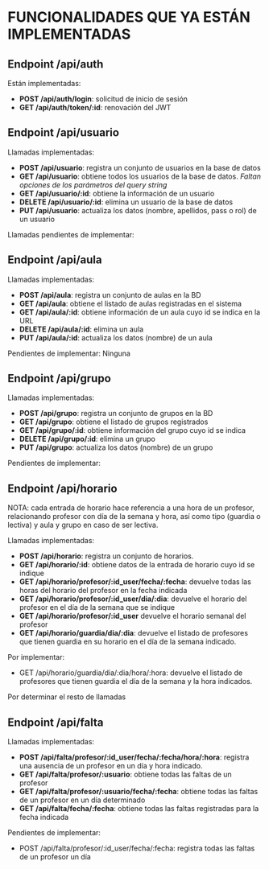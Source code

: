 # FUNCIONALIDADES QUE YA ESTÁN IMPLEMENTADAS

## Endpoint /api/auth

Están implementadas:
- **POST /api/auth/login**: solicitud de inicio de sesión
- **GET  /api/auth/token/:id**: renovación del JWT


## Endpoint /api/usuario

Llamadas implementadas:
- **POST   /api/usuario**: registra un conjunto de usuarios en la base de datos
- **GET    /api/usuario**: obtiene todos los usuarios de la base de datos. *Faltan opciones de los parámetros del query string*
- **GET    /api/usuario/:id**: obtiene la información de un usuario
- **DELETE /api/usuario/:id**: elimina un usuario de la base de datos
- **PUT    /api/usuario**: actualiza los datos (nombre, apellidos, pass o rol) de un usuario

Llamadas pendientes de implementar:


## Endpoint /api/aula

Llamadas implementadas:
- **POST   /api/aula**: registra un conjunto de aulas en la BD
- **GET    /api/aula**: obtiene el listado de aulas registradas en el sistema
- **GET    /api/aula/:id**: obtiene información de un aula cuyo id se indica en la URL
- **DELETE /api/aula/:id**: elimina un aula
- **PUT    /api/aula/:id**: actualiza los datos (nombre) de un aula
  
Pendientes de implementar:
Ninguna


## Endpoint /api/grupo

Llamadas implementadas:
- **POST   /api/grupo**: registra un conjunto de grupos en la BD
- **GET    /api/grupo**: obtiene el listado de grupos registrados
- **GET    /api/grupo/:id**: obtiene información del grupo cuyo id se indica
- **DELETE /api/grupo/:id**: elimina un grupo
- **PUT    /api/grupo**: actualiza los datos (nombre) de un grupo

Pendientes de implementar:

## Endpoint /api/horario

NOTA: cada entrada de horario hace referencia a una hora de un profesor, relacionando profesor con día de la semana y hora, así como tipo (guardia o lectiva) y aula y grupo en caso de ser lectiva.

Llamadas implementadas:
- **POST   /api/horario**: registra un conjunto de horarios.
- **GET    /api/horario/:id**: obtiene datos de la entrada de horario cuyo id se indique
- **GET    /api/horario/profesor/:id_user/fecha/:fecha**: devuelve todas las horas del horario del profesor en la fecha indicada
- **GET    /api/horario/profesor/:id_user/dia/:dia**: devuelve el horario del profesor en el día de la semana que se indique
- **GET    /api/horario/profesor/:id_user** devuelve el horario semanal del profesor
- **GET    /api/horario/guardia/dia/:dia**: devuelve el listado de profesores que tienen guardia en su horario en el día de la semana indicado.

Por implementar:
- GET    /api/horario/guardia/dia/:dia/hora/:hora: devuelve el listado de profesores que tienen guardia el día de la semana y la hora indicados.


Por determinar el resto de llamadas

## Endpoint /api/falta

Llamadas implementadas:
- **POST   /api/falta/profesor/:id_user/fecha/:fecha/hora/:hora**: registra una ausencia de un profesor en un día y hora indicado.
- **GET /api/falta/profesor/:usuario**: obtiene todas las faltas de un profesor
- **GET /api/falta/profesor/:usuario/fecha/:fecha**: obtiene todas las faltas de un profesor en un día determinado
- **GET /api/falta/fecha/:fecha**: obtiene todas las faltas registradas para la fecha indicada

Pendientes de implementar:
- POST     /api/falta/profesor/:id_user/fecha/:fecha: registra todas las faltas de un profesor un día
